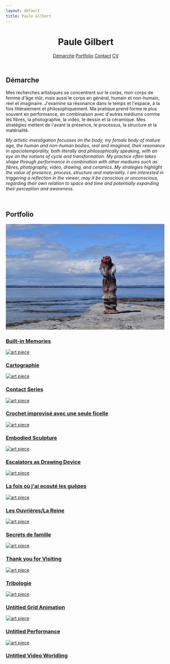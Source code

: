 ```yaml
---
layout: default
title: Paule Gilbert
---
```

<header>
	<h1>Paule Gilbert</h1>
	<a href="#demarche">Démarche</a>
	<a href="#portfolio">Portfolio</a>
	<a href="mailto:gilb.paule@gmail.com">Contact</a>
	<a href="/paulegilbert/cv-paule-gilbert.pdf" target="_blank">CV</a>
</header>
<section id="demarche">
	<h2>Démarche</h2>
	<p>Mes recherches artistiques se concentrent sur le corps, mon corps de femme d'âge mûr, mais aussi le corps en général, humain et non-humain, réel et imaginaire. J'examine sa résonance dans le temps et l'espace, à la fois littéralement et philosophiquement. Ma pratique prend forme le plus souvent en performance, en combinaison avec d'autres médiums comme les fibres, la photographie, la vidéo, le dessin et la céramique. Mes stratégies mettent de l'avant la présence, le processus, la structure et la matérialité.</p>
	<p style="font-style: italic">My artistic investigation focusses on the body, my female body of mature age,  the human and non-human bodies, real and imagined, their resonance in spaciotemporality, both literally and philosophically speaking, with an eye on the notions of cycle and transformation. My practice often takes shape through performance in combination with other mediums such as fibres, photography, video, drawing, and ceramics. My strategies highlight the value of presence, process, structure and materiality. I am interested in triggering a reflection in the viewer, may it be conscious or unconscious, regarding their own relation to space and time and potentially expanding their perception and awareness.</p>
	<br>
</section>
<section id="portfolio">
	<h2>Portfolio</h2>
	<div class="grid-row">
		<div class="grid-column">
			<a href="portfolio/built-in-memories">
				<img src="/icons/built-in-memories.jpg" alt="art piece">
				<h3>Built-in Memories</h3>
			</a>
			<a href="portfolio/cartographie">
				<img src="/icons/cartographie.jpg" alt="art piece">
				<h3>Cartographie</h3>
			</a>
			<a href="portfolio/contact-series">
				<img src="/icons/contact-series.jpg" alt="art piece">
				<h3>Contact Series</h3>
			</a>
			<a href="portfolio/crochet-improvise-avec-une-seule-ficelle">
				<img src="/icons/crochet-improvise-avec-une-seule-ficelle.jpg" alt="art piece">
				<h3>Crochet improvisé avec une seule ficelle</h3>
			</a>
			<a href="portfolio/embodied-sculpture">
				<img src="/icons/embodied-sculpture.jpg" alt="art piece">
				<h3>Embodied Sculpture</h3>
			</a>
			<a href="portfolio/escalators-as-drawing-device">
				<img src="/icons/escalators-as-drawing-device.jpg" alt="art piece">
				<h3>Escalators as Drawing Device</h3>
			</a>
			<a href="portfolio/la-fois-ou-jai-ecoute-les-guepes">
				<img src="/icons/la-fois-ou-jai-ecoute-les-guepes.jpg" alt="art piece">
				<h3>La fois où j'ai ecouté les guêpes</h3>
			</a>
		</div>
		<div class="grid-column">
			<a href="portfolio/les-ouvrieres-la-reine">
				<img src="/icons/les-ouvrieres-la-reine.jpg" alt="art piece">
				<h3>Les Ouvrières/La Reine</h3>
			</a>
			<a href="portfolio/secrets-de-famille">
				<img src="/icons/secrets-de-famille.jpg" alt="art piece">
				<h3>Secrets de famille</h3>
			</a>
			<a href="portfolio/thank-you-for-visiting">
				<img src="/icons/thank-you-for-visiting.jpg" alt="art piece">
				<h3>Thank you for Visiting</h3>
			</a>
			<a href="portfolio/tribologie">
				<img src="/icons/tribologie.jpg" alt="art piece">
				<h3>Tribologie</h3>
			</a>
			<a href="portfolio/untitled-grid-animation">
				<img src="/icons/untitled-grid-animation.jpg" alt="art piece">
				<h3>Untitled Grid Animation</h3>
			</a>
			<a href="portfolio/untitled-performance">
				<img src="/icons/untitled-performance.jpg" alt="art piece">
				<h3>Untitled Performance</h3>
			</a>
			<a href="portfolio/untitled-video-worldling">
				<img src="/icons/untitled-video-worldling.jpg" alt="art piece">
				<h3>Untitled Video Worldling</h3>
			</a>
		</div>
	</div>
</section>